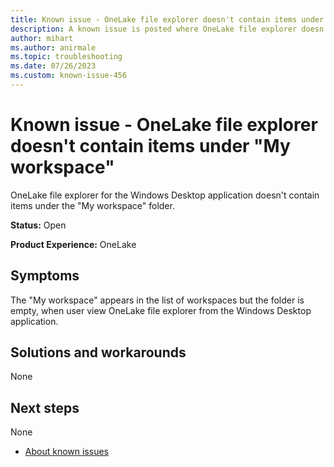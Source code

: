 ```yaml
---
title: Known issue - OneLake file explorer doesn't contain items under "My workspace"
description: A known issue is posted where OneLake file explorer doesn't contain items under "My workspace"
author: mihart
ms.author: anirmale
ms.topic: troubleshooting 
ms.date: 07/26/2023
ms.custom: known-issue-456
---
```


# Known issue - OneLake file explorer doesn't contain items under "My workspace"
OneLake file explorer for the Windows Desktop application doesn't contain items under the "My workspace" folder.

**Status:** Open

**Product Experience:** OneLake

## Symptoms

 The "My workspace" appears in the list of workspaces but the folder is empty, when user view OneLake file explorer from the Windows Desktop application.

## Solutions and workarounds

None

## Next steps

None

- [About known issues](https://support.fabric.microsoft.com/known-issues) 
